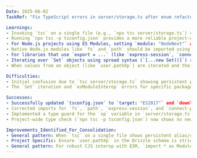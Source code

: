 ```yaml
---
Date: 2025-06-02
TaskRef: "Fix TypeScript errors in server/storage.ts after enum refactor"

Learnings:
- Invoking `tsc` on a single file (e.g., `npx tsc server/storage.ts`) can sometimes fail to correctly resolve path aliases (`@schema`, `@db`, `@shared/types`) or apply all `compilerOptions` from the root `tsconfig.json` as expected, leading to misleading errors.
- Running `npx tsc -p tsconfig.json` provides a more reliable project-wide type check that correctly honors path aliases and compiler options from the specified `tsconfig.json`.
- For Node.js projects using ES Modules, setting `module: "NodeNext"` and `moduleResolution: "nodenext"` in `tsconfig.json` is generally recommended. This requires explicit file extensions (e.g., `.js`) for relative imports.
- Native Node.js modules like `fs` and `path` should be imported using `import * as fs from 'fs';` syntax when default exports are not available or `esModuleInterop` behavior is inconsistent.
- For libraries that use `export = ...` (like `express-session`, `connect-pg-simple`), if `esModuleInterop: true` doesn't seamlessly allow default imports, using `import * as ModuleName from 'module-name';` and then accessing `ModuleName.default` (if that's where the main export resides) or `ModuleName` directly (if it's the callable function itself after namespace import) is a robust workaround. The change for `connectPGSink` was `const PGStore = (connectPGSink as any).default || connectPGSink; const storeInstance = PGStore(session);`.
- Iterating over `Set` objects using spread syntax (`[...new Set()]`) requires `compilerOptions.target` to be `ES2015` or higher, or `compilerOptions.downlevelIteration: true` to be explicitly set if targeting older ES versions. In this case, `target` was updated to `ES2017` and `downlevelIteration` was set to `true`.
- When values from an object (like `user.pathXp`) are iterated and their types might be `unknown` or `any` (e.g. from `Object.entries`), type guards (`typeof value === 'number'`) or type assertions (`value as number`) are necessary before performing type-specific operations like numeric comparisons.

Difficulties:
- Initial confusion due to `tsc server/storage.ts` showing persistent path alias and compiler option errors, despite `tsconfig.json` appearing correct. Switching to `npx tsc -p tsconfig.json` clarified that these were likely invocation-specific issues rather than root configuration problems for those aliases.
- The `Set` iteration and `esModuleInterop` errors for specific packages were also misleading when checking single files, as the `tsconfig.json` settings should have covered them.

Successes:
- Successfully updated `tsconfig.json` to `target: "ES2017"` and `downlevelIteration: true`.
- Corrected imports for `fs`, `path`, `express-session`, and `connect-pg-simple` to be compatible with the module system and `esModuleInterop` behavior.
- Implemented a type guard for the `xp` variable in `server/storage.ts` to ensure type-safe numeric comparisons.
- Project-wide type check (`npx tsc -p tsconfig.json`) now shows no new errors in `server/storage.ts` or related server files, with remaining errors isolated to unrelated client-side files.

Improvements_Identified_For_Consolidation:
- General pattern: When `tsc` on a single file shows persistent alias/compiler option errors, always verify with a project-wide check (`tsc -p tsconfig.json`) before assuming the root config is flawed.
- Project Specific: Ensure `user.pathXp` in the Drizzle schema is strictly typed (e.g., `jsonb('path_xp').$type<Record<string, number>>().default({})`) to avoid needing type assertions/guards downstream.
- General pattern: For robust CJS interop with ESM, `import * as Module from 'module'` and then using `Module.default` or `Module` as needed is a reliable pattern if default import syntax with `esModuleInterop` proves inconsistent for certain libraries.
---
```

